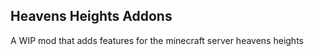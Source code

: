 Heavens Heights Addons
----------------------
A WIP mod that adds features for the minecraft server heavens heights